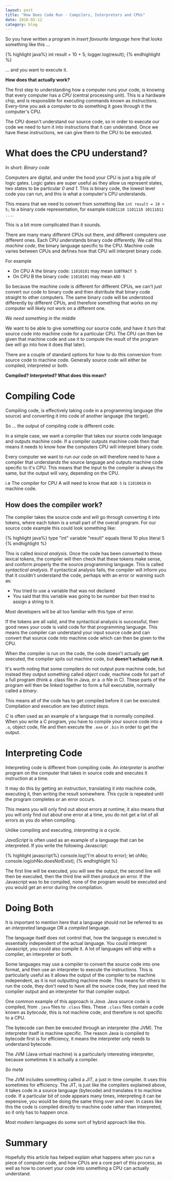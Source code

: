 ```yaml
---
layout: post
title: "How Does Code Run - Compilers, Interpreters and CPUs"
date: 2016-02-12
category: blog
---
```


So you have written a program in *insert favourite language here* that looks something like this ...

{% highlight java%}
int result = 10 + 5;
logger.log(result);
{% endhighlight %}

... and you want to execute it.

**How does that actually work?**

The first step to understanding how a computer runs your code, is knowing that every computer has a *CPU* (central processing unit).
This is a hardware chip, and is responsible for executing commands known as *instructions*. Every-time you ask a computer to do something it goes through it the computer's CPU.

The CPU doesn't understand our source code, so in order to execute our code we need to turn it into instructions that it can understand. Once we have these instructions, we can give them to the CPU to be executed.

What does the CPU understand?
=========

In short: *Binary code*

Computers are digital, and under the hood your CPU is just a big pile of logic gates. Logic gates are super useful as they allow us represent states, two states to be particular *0 and 1*. This is binary code, the lowest level code you can run, and this is what a computer's CPU understands.

This means that we need to convert from something like `int result = 10 + 5;` to a binary code representation, for example `01001110 1101110 10111011 ...`.

This is a bit more complicated than it sounds.

There are many many different CPUs out there, and different computers use different ones. Each CPU understands binary code differently. We call this *machine code*, the binary language specific to the CPU. Machine code varies between CPUs and defines how that CPU will interpret binary code.

For example

- On CPU A the binary code: `11010101` may mean `SUBTRACT 5`
- On CPU B the binary code: `11010101` may mean `ADD 5`

So because the machine code is different for different CPUs, we can't just convert our code to binary code and then distribute that binary code straight to other computers. The same binary code will be understood differently by different CPUs, and therefore something that works on my computer will likely not work on a different one.

*We need something in the middle*

We want to be able to give something our source code, and have it turn that source code into machine code for a particular CPU. The CPU can then be given that machine code and use it to compute the result of the program (we will go into how it does that later).

There are a couple of standard options for how to do this conversion from source code to machine code. Generally source code will either be compiled, interpreted or both.

**Compiled? Interpreted? What does this mean?**

Compiling Code
==============

Compiling code, is effectively taking code in a programming language (the source) and converting it into code of another language (the target).

So ... the output of compiling code is different code.

In a simple case, we want a compiler that takes our source code language and outputs machine code. If a compiler outputs machine code then that means it needs to know how the computers CPU will interpret binary code.

Every computer we want to run our code on will therefore need to have a compiler that understands the source language and outputs machine code specific to it's CPU. This means that the input to the compiler is always the same, but the output will vary, depending on the CPU.

i.e The compiler for CPU A will need to know that `ADD 5` is `11010010` in machine code.

How does the compiler work?
---------------------------

The compiler takes the source code and will go through converting it into tokens, where each token is a small part of the overall program. For our source code example this could look something like:

{% highlight java%}
type "int"
variable "result"
equals
literal 10
plus
literal 5
{% endhighlight %}

This is called *lexical analysis*. Once the code has been converted to these lexical tokens, the compiler will then check that these tokens make sense, and conform properly the the source programming language. This is called *syntactical analysis*. If syntactical analysis fails, the compiler will inform you that it couldn't understand the code, perhaps with an error or warning such as:

* You tried to use a variable that was not declared
* You said that this variable was going to be number but then tried to assign a string to it.

Most developers will be all too familiar with this type of error.

If the tokens are all valid, and the syntactical analysis is successful, then good news your code is valid code for that programming language. This means the compiler can understand your input source code and can convert that source code into machine code which can then be given to the CPU.

When the compiler is run on the code, the code doesn't actually get executed, the compiler spits out machine code, but **doesn't actually run it**. 

It's worth noting that some compilers do not output pure machine code, but instead they output something called *object code*, machine code for part of a full program (think a .class file in Java, or a .o file in C). These parts of the program will then be linked together to form a full executable, normally called a *binary*.

This means all of the code has to get compiled before it can be executed. Compilation and execution are *two distinct steps*.

*C* is often used as an example of a language that is normally compiled. When you write a C program, you have to compile your source code into a `.o`, object code, file and then execute the `.exe` or `.bin` in order to get the output.

Interpreting Code
================

Interpreting code is different from compiling code. An *interpreter* is another program on the computer that takes in source code and executes it instruction at a time.

It may do this by getting an instruction, translating it into machine code, executing it, then writing the result somewhere. This cycle is repeated until the program completes or an error occurs.

This means you will only find out about errors at runtime, it also means that you will only find out about one error at a time, you do not get a list of all errors as you do when compiling.

Unlike compiling and executing, *interpreting is a cycle*.

*JavaScript* is often used as an example of a language that can be interpreted.
If you write the following Javascript:

{% highlight javascript%}
console.log('I'm about to error);
let ohNo;
console.log(ohNo.doesNotExist);
{% endhighlight %}

The first line will be executed, you will see the output, the second line will then be executed, then the third line will then produce an error. If the Javascript was to be compiled, none of the program would be executed and you would get an error during the compilation.

Doing Both
==========

It is important to mention here that a language should not be referred to as an *interpreted* language OR a *compiled* language.

The language itself does not control that, how the language is executed is essentially independent of the actual language. You could interpret Javascript, you could also compile it. A lot of languages will ship with a compiler, an interpreter or both.

Some languages may use a compiler to convert the source code into one format, and then use an interpreter to execute the instructions. This is particularly useful as it allows the output of the compiler to be machine independent, as it is not outputting machine mode. This means for others to run the code, they don't need to have all the source code, they just need the compiler output and an interpreter for that compiler output.

One common example of this approach is *Java*. Java source code is compiled, from `.java` files to `.class` files. These `.class` files contain a code known as *bytecode*, this is not machine code, and therefore is not specific to a CPU.

The bytecode can then be executed through an interpreter (the JVM). The interpreter itself is machine specific. The reason Java is compiled to bytecode first is for efficiency, it means the interpreter only needs to understand bytecode.

The JVM (Java virtual machine) is a particularly interesting interpreter, because sometimes it is actually a compiler.

*So meta*

The JVM includes something called a *JIT*, a just in time compiler. It uses this sometimes for efficiency. The JIT, is just like the compilers explained above, it takes code in a source language (bytecode) and translates it to machine code. If a particular bit of code appears many times, interpreting it can be expensive, you would be doing the same thing over and over. In cases like this the code is compiled directly to machine code rather than interpreted, so it only has to happen once.

Most modern languages do some sort of hybrid approach like this.

Summary
=======

Hopefully this article has helped explain what happens when you run a piece of computer code, and how CPUs are a core part of this process, as well as how to convert your code into something a CPU can actually understand.

